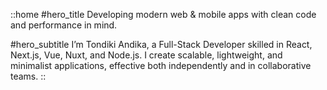 ::home
#hero_title
Developing modern web & mobile apps with clean code and performance in mind.

#hero_subtitle
I’m Tondiki Andika, a Full-Stack Developer skilled in React, Next.js, Vue, Nuxt, and Node.js. 
I create scalable, lightweight, and minimalist applications, effective both independently and in collaborative teams.
::
